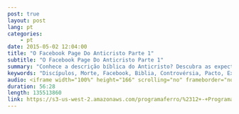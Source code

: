 ```yaml
---
post: true
layout: post
lang: pt
categories:
    - pt    
date: 2015-05-02 12:04:00
title: "O Facebook Page Do Anticristo Parte 1"
subtitle: "O Facebook Page Do Anticristo Parte 1"
summary: "Conhece a descrição bíblica do Anticristo? Descubra as expectativas específicas e denominador comum dos políticos globalistas,  muçulmanos,  nanotecnologia,  transhumanistas e nova era. Usando notícias do mundo e eventos atuais iremos comparar estas expectativas com as descrições bíblicas do anticristo e ver como estes manuscritos que foram escritos há milhares de anos são 100% exato."
keywords: "Discípulos, Morte, Facebook, Biblia, Controvérsia, Pacto, Expiação, Sangue, Substituto, Templo, Jesus, Judeus, Fariseus, Arrebatamento, Hebraico, Escrituras, Profecia, Tribulação, Judaísmo, Calendários, Primeiro, Vinda, Segundo, Escrituras, Messias, Rei, Antigo, Culturas, Bíblia, História, AntiCristo, Cristo, Mundo, Revelação, Caos, cristão, Programa, Ferro, Brasil, Florainopolis, Page, globalist, bíblico, políticos, muçulmanos, Nanotechnologia, transumanistas, nova, era, mundo, notícia, eventos, atual, manuscritos, islão, Irã, Nanotech, besta, Isis, Babilônia, Roma, Istambul, Peru, gnóstico, gnosticismo, casa, rocha, evangelho, hinos, persa, Bíblia, futuro, profecia, profeta, satã, demônios"
audio: <iframe width="100%" height="166" scrolling="no" frameborder="no" src="https://w.soundcloud.com/player/?url=https%3A//api.soundcloud.com/tracks/203314100&amp;color=ff5500&amp;auto_play=false&amp;hide_related=false&amp;show_comments=true&amp;show_user=true&amp;show_reposts=false"></iframe>
duration: 56:28
length: 135513860
link: https://s3-us-west-2.amazonaws.com/programaferro/%2312+-+Programa+Ferro+02052014.mp3
---
```

